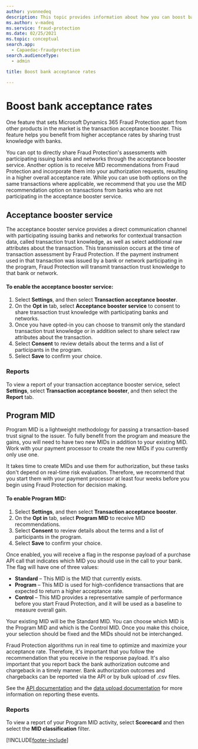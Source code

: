 ```yaml
---
author: yvonnedeq
description: This topic provides information about how you can boost bank acceptance rates.
ms.author: v-madeq
ms.service: fraud-protection
ms.date: 02/25/2021
ms.topic: conceptual
search.app: 
  - Capaedac-fraudprotection
search.audienceType:
  - admin

title: Boost bank acceptance rates

---
```


# Boost bank acceptance rates

One feature that sets Microsoft Dynamics 365 Fraud Protection apart from other products in the market is the transaction acceptance booster. This feature helps you benefit from higher acceptance rates by sharing trust knowledge with banks. 

You can opt to directly share Fraud Protection's assessments with participating issuing banks and networks through the acceptance booster service. Another option is to receive MID recommendations from Fraud Protection and incorporate them into your authorization requests, resulting in a higher overall acceptance rate. While you can use both options on the same transactions where applicable, we recommend that you use the MID recommendation option on transactions from banks who are not participating in the acceptance booster service.

## Acceptance booster service
The acceptance booster service provides a direct communication channel with participating issuing banks and networks for contextual transaction data, called transaction trust knowledge, as well as select additional raw attributes about the transaction. This transmission occurs at the time of transaction assessment by Fraud Protection. If the payment instrument used in that transaction was issued by a bank or network participating in the program, Fraud Protection will transmit transaction trust knowledge to that bank or network. 

#### To enable the acceptance booster service:

1. Select **Settings**, and then select **Transaction acceptance booster**. 
2. On the **Opt in** tab, select **Acceptance booster service** to consent to share transaction trust knowledge with participating banks and networks. 
3. Once you have opted-in you can choose to transmit only the standard transaction trust knowledge or in addition select to share select raw attributes about the transaction. 
4. Select **Consent** to review details about the terms and a list of participants in the program. 
5. Select **Save** to confirm your choice.

### Reports

To view a report of your transaction acceptance booster service, select **Settings**, select **Transaction acceptance booster**, and then select the **Report** tab.

## Program MID

Program MID is a lightweight methodology for passing a transaction-based trust signal to the issuer. To fully benefit from the program and measure the gains, you will need to have two new MIDs in addition to your existing MID. Work with your payment processor to create the new MIDs if you currently only use one. 

It takes time to create MIDs and use them for authorization, but these tasks don't depend on real-time risk evaluation. Therefore, we recommend that you start them with your payment processor at least four weeks before you begin using Fraud Protection for decision making. 

#### To enable Program MID: 

1. Select **Settings**, and then select **Transaction acceptance booster**.
1. On the **Opt in** tab, select **Program MID** to 
receive MID recommendations. 
1. Select **Consent** to review details about the terms and a list of participants in the program. 
1. Select **Save** to confirm your choice. 

Once enabled, you will receive a flag in the response payload of a purchase API call that indicates which MID you should use in the call to your bank. The flag will have one of three values: 

- **Standard** – This MID is the MID that currently exists. 
- **Program** – This MID is used for high-confidence transactions that are expected to return a higher acceptance rate. 
- **Control** – This MID provides a representative sample of performance before you start Fraud Protection, and it will be used as a baseline to measure overall gain. 

Your existing MID will be the Standard MID. You can choose which MID is the Program MID and which is the Control MID. Once you make this choice, your selection should be fixed and the MIDs should not be interchanged. 

Fraud Protection algorithms run in real time to optimize and maximize your acceptance rate. Therefore, it's important that you follow the recommendation that you receive in the response payload. It's also important that you report back the bank authorization outcome and chargeback in a timely manner. Bank authorization outcomes and chargebacks can be reported via the API or by bulk upload of .csv files. 

See the [API documentation](integrate-real-time-api.md) and the [data upload documentation](data-upload.md) for more information on reporting these events.

### Reports
To view a report of your Program MID activity, select **Scorecard** and then select the **MID classification** filter.


[!INCLUDE[footer-include](includes/footer-banner.md)]
